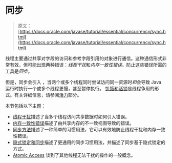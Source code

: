 # 同步

> 原文： [https://docs.oracle.com/javase/tutorial/essential/concurrency/sync.html](https://docs.oracle.com/javase/tutorial/essential/concurrency/sync.html)

线程主要通过共享对字段的访问和参考字段引用的对象进行通信。这种通信形式非常有效，但可能出现两种错误：*线程干扰*和*内存一致性错误*。防止这些错误所需的工具是*同步*。

但是，同步会引入  ，当两个或多个线程同时尝试访问同一资源时*和*会导致 Java 运行时执行一个或多个线程更慢，甚至暂停执行。 [饥饿和活锁](../../essential/concurrency/starvelive.html)是线程争用的形式。有关详细信息，请参阅[活力](../../essential/concurrency/liveness.html)部分。

本节包括以下主题：

*   [线程干扰](interfere.html)描述了当多个线程访问共享数据时如何引入错误。
*   [内存一致性错误](memconsist.html)描述了由共享内存的不一致视图导致的错误。
*   [同步方法](syncmeth.html)描述了一种简单的习惯用法，它可以有效地防止线程干扰和内存一致性错误。
*   [隐式锁定和同步](locksync.html)描述了更通用的同步习惯用法，并描述了同步基于隐式锁定的方式。
*   [Atomic Access](atomic.html) 谈到了其他线程无法干扰的操作的一般概念。